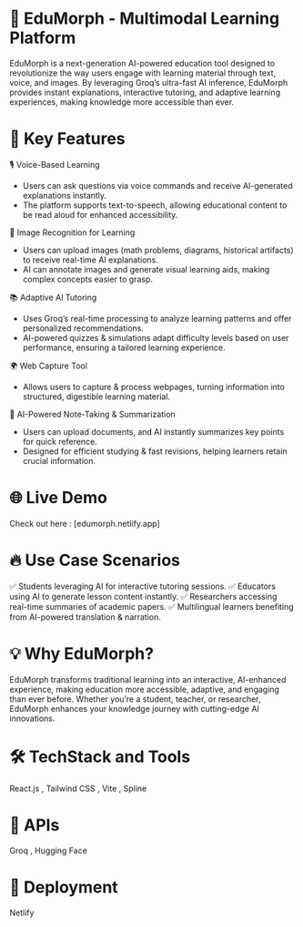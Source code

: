 # 🌟 EduMorph - Multimodal Learning Platform
EduMorph is a next-generation AI-powered education tool designed to revolutionize the way users engage with learning material through text, voice, and images. By leveraging Groq’s ultra-fast AI inference, EduMorph provides instant explanations, interactive tutoring, and adaptive learning experiences, making knowledge more accessible than ever.

# 🚀 Key Features
🎙️ Voice-Based Learning
- Users can ask questions via voice commands and receive AI-generated explanations instantly.
- The platform supports text-to-speech, allowing educational content to be read aloud for enhanced accessibility.

 📸 Image Recognition for Learning
- Users can upload images (math problems, diagrams, historical artifacts) to receive real-time AI explanations.
- AI can annotate images and generate visual learning aids, making complex concepts easier to grasp.

 📚 Adaptive AI Tutoring
- Uses Groq’s real-time processing to analyze learning patterns and offer personalized recommendations.
- AI-powered quizzes & simulations adapt difficulty levels based on user performance, ensuring a tailored learning experience.

 🌍 Web Capture Tool
- Allows users to capture & process webpages, turning information into structured, digestible learning material.

 📝 AI-Powered Note-Taking & Summarization
- Users can upload documents, and AI instantly summarizes key points for quick reference.
- Designed for efficient studying & fast revisions, helping learners retain crucial information.

# 🌐 Live Demo
Check out here : [edumorph.netlify.app]

# 🔥 Use Case Scenarios
✅ Students leveraging AI for interactive tutoring sessions.
✅ Educators using AI to generate lesson content instantly.
✅ Researchers accessing real-time summaries of academic papers.
✅ Multilingual learners benefiting from AI-powered translation & narration.

# 💡 Why EduMorph?
EduMorph transforms traditional learning into an interactive, AI-enhanced experience, making education more accessible, adaptive, and engaging than ever before. Whether you’re a student, teacher, or researcher, EduMorph enhances your knowledge journey with cutting-edge AI innovations.

# 🛠️ TechStack and Tools
React.js , Tailwind CSS , Vite , Spline

# 🔌 APIs
Groq , Hugging Face

# 📡 Deployment 
Netlify 
